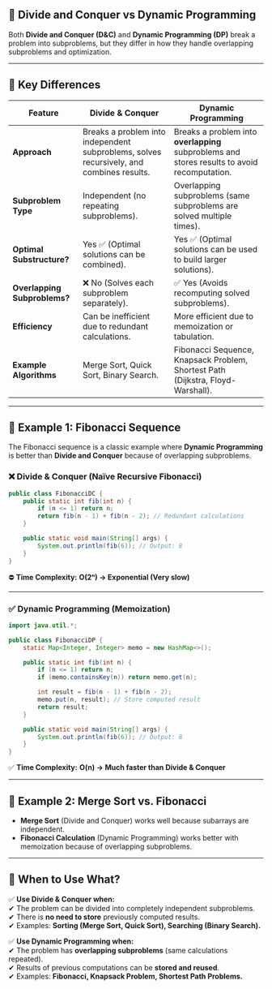 ## **📌 Divide and Conquer vs Dynamic Programming**

Both **Divide and Conquer (D&C)** and **Dynamic Programming (DP)** break a problem into subproblems, but they differ in how they handle overlapping subproblems and optimization.

---

## **🔹 Key Differences**

| Feature                      | **Divide & Conquer**                                                                     | **Dynamic Programming**                                                                      |
| ---------------------------- | ---------------------------------------------------------------------------------------- | -------------------------------------------------------------------------------------------- |
| **Approach**                 | Breaks a problem into independent subproblems, solves recursively, and combines results. | Breaks a problem into **overlapping** subproblems and stores results to avoid recomputation. |
| **Subproblem Type**          | Independent (no repeating subproblems).                                                  | Overlapping subproblems (same subproblems are solved multiple times).                        |
| **Optimal Substructure?**    | Yes ✅ (Optimal solutions can be combined).                                              | Yes ✅ (Optimal solutions can be used to build larger solutions).                            |
| **Overlapping Subproblems?** | ❌ No (Solves each subproblem separately).                                               | ✅ Yes (Avoids recomputing solved subproblems).                                              |
| **Efficiency**               | Can be inefficient due to redundant calculations.                                        | More efficient due to memoization or tabulation.                                             |
| **Example Algorithms**       | Merge Sort, Quick Sort, Binary Search.                                                   | Fibonacci Sequence, Knapsack Problem, Shortest Path (Dijkstra, Floyd-Warshall).              |

---

## **🔹 Example 1: Fibonacci Sequence**

The Fibonacci sequence is a classic example where **Dynamic Programming** is better than **Divide and Conquer** because of overlapping subproblems.

### **❌ Divide & Conquer (Naïve Recursive Fibonacci)**

```java
public class FibonacciDC {
    public static int fib(int n) {
        if (n <= 1) return n;
        return fib(n - 1) + fib(n - 2); // Redundant calculations
    }

    public static void main(String[] args) {
        System.out.println(fib(6)); // Output: 8
    }
}
```

⛔ **Time Complexity:** **O(2ⁿ) → Exponential (Very slow)**

---

### **✅ Dynamic Programming (Memoization)**

```java
import java.util.*;

public class FibonacciDP {
    static Map<Integer, Integer> memo = new HashMap<>();

    public static int fib(int n) {
        if (n <= 1) return n;
        if (memo.containsKey(n)) return memo.get(n);

        int result = fib(n - 1) + fib(n - 2);
        memo.put(n, result); // Store computed result
        return result;
    }

    public static void main(String[] args) {
        System.out.println(fib(6)); // Output: 8
    }
}
```

✅ **Time Complexity:** **O(n) → Much faster than Divide & Conquer**

---

## **🔹 Example 2: Merge Sort vs. Fibonacci**

- **Merge Sort** (Divide and Conquer) works well because subarrays are independent.
- **Fibonacci Calculation** (Dynamic Programming) works better with memoization because of overlapping subproblems.

---

## **🔹 When to Use What?**

✅ **Use Divide & Conquer when:**  
✔ The problem can be divided into completely independent subproblems.  
✔ There is **no need to store** previously computed results.  
✔ Examples: **Sorting (Merge Sort, Quick Sort), Searching (Binary Search).**

✅ **Use Dynamic Programming when:**  
✔ The problem has **overlapping subproblems** (same calculations repeated).  
✔ Results of previous computations can be **stored and reused**.  
✔ Examples: **Fibonacci, Knapsack Problem, Shortest Path Problems.**
